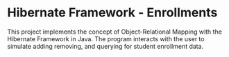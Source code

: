 # Hibernate Framework - Enrollments

This project implements the concept of Object-Relational Mapping with the Hibernate Framework in Java. The program interacts with the user to simulate adding removing, and querying for student enrollment data.

